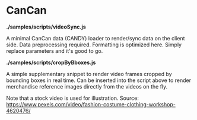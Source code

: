 # CanCan

**./samples/scripts/videoSync.js**

A minimal CanCan data (CANDY) loader to render/sync data on the client side. Data preprocessing required. Formatting is optimized here. Simply replace parameters and it's good to go.

**./samples/scripts/cropByBboxes.js**

A simple supplementary snippet to render video frames cropped by bounding boxes in real time. Can be inserted into the script above to render merchandise reference images directly from the videos on the fly.

Note that a stock video is used for illustration. Source: <a>https://www.pexels.com/video/fashion-costume-clothing-workshop-4620476/</a>